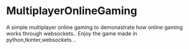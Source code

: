 # MultiplayerOnlineGaming
A simple multiplayer online gaming to demonastrate how online gaming works through websockets.. Enjoy the game made in python,tkinter,websockets ..
